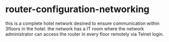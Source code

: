 # router-configuration-networking
this is a complete hotel network desined to ensure communication within 3floors in the hotel.
the network has a IT room where the network administrator can access the router in every floor remotely via Telnet login.
